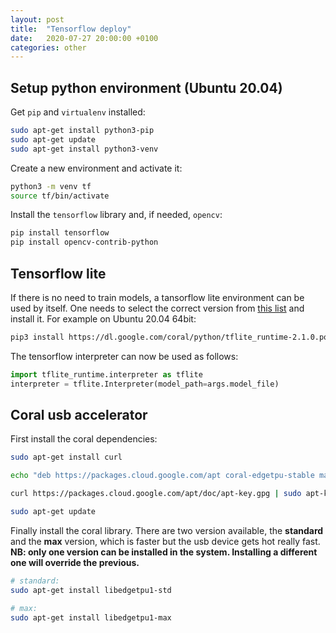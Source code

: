 ```yaml
---
layout: post
title:  "Tensorflow deploy"
date:   2020-07-27 20:00:00 +0100
categories: other
---
```


## Setup python environment (Ubuntu 20.04)

Get `pip` and `virtualenv` installed:
```bash
sudo apt-get install python3-pip
sudo apt-get update
sudo apt-get install python3-venv
```
Create a new environment and activate it:
```bash
python3 -m venv tf
source tf/bin/activate
```

Install the `tensorflow` library and, if needed, `opencv`:
```bash
pip install tensorflow
pip install opencv-contrib-python
```


## Tensorflow lite
If there is no need to train models, a tansorflow lite environment can be used by itself. One needs to select the correct version from [this list](https://www.tensorflow.org/lite/guide/python) and install it. For example on Ubuntu 20.04 64bit:
```bash
pip3 install https://dl.google.com/coral/python/tflite_runtime-2.1.0.post1-cp37-cp37m-linux_x86_64.whl
```

The tensorflow interpreter can now be used as follows:
```python
import tflite_runtime.interpreter as tflite
interpreter = tflite.Interpreter(model_path=args.model_file)
```


## Coral usb accelerator
First install the coral dependencies:
```bash
sudo apt-get install curl

echo "deb https://packages.cloud.google.com/apt coral-edgetpu-stable main" | sudo tee /etc/apt/sources.list.d/coral-edgetpu.list

curl https://packages.cloud.google.com/apt/doc/apt-key.gpg | sudo apt-key add -

sudo apt-get update
```

Finally install the coral library. There are two version available, the **standard** and the **max** version, which is faster but the usb device gets hot really fast. **NB: only one version can be installed in the system. Installing a different one will override the previous.**
```bash
# standard:
sudo apt-get install libedgetpu1-std

# max:
sudo apt-get install libedgetpu1-max
```